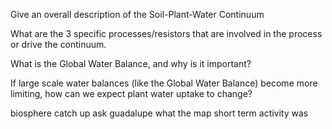 Give an overall description of the Soil-Plant-Water Continuum


What are the 3 specific processes/resistors that are involved in the process or drive the continuum.

What is the Global Water Balance, and why is it important?

If large scale water balances (like the Global Water Balance) become more limiting, how can we expect plant water uptake to change?



biosphere catch up 
	ask guadalupe what the map short term activity was
	